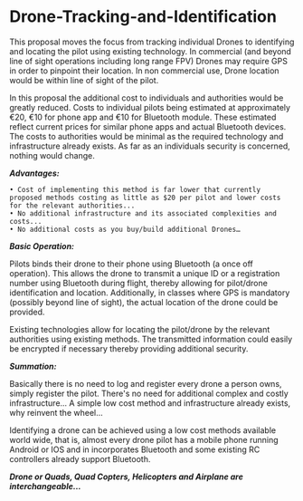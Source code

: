 # Drone-Tracking-and-Identification

This proposal moves the focus from tracking individual Drones to identifying and locating the pilot  using existing technology. In commercial (and beyond line of sight operations including long range FPV) Drones may require GPS in order to pinpoint their location. In non commercial use, Drone location would be within line of sight of the pilot.

In this proposal the additional cost to individuals and authorities would be greatly reduced. Costs to individual pilots being estimated at approximately €20, €10 for phone app and €10 for Bluetooth module. These estimated reflect current prices for similar phone apps and actual Bluetooth devices.
The costs to authorities would be minimal as the required technology and infrastructure already exists. As far as an individuals security is concerned, nothing would change.


***Advantages:***

    • Cost of implementing this method is far lower that currently proposed methods costing as little as $20 per pilot and lower costs for the relevant authorities... 
    • No additional infrastructure and its associated complexities and costs...
    • No additional costs as you buy/build additional Drones…


***Basic Operation:***

Pilots binds their drone to their phone using Bluetooth (a once off operation). This allows the drone to transmit a unique ID or a registration number using Bluetooth during flight, thereby allowing for pilot/drone identification and location. Additionally, in classes where GPS is mandatory (possibly beyond line of sight), the actual location of the drone could be provided.

Existing technologies allow for locating the pilot/drone by the relevant authorities using existing methods. The transmitted information could easily be encrypted if necessary thereby providing additional security.


***Summation:***

Basically there is no need to log and register every drone a person owns, simply register the pilot.
There's no need for additional complex and costly infrastructure...
A simple low cost method and infrastructure already exists, why reinvent the wheel...

Identifying a drone can be achieved using a low cost methods available world wide, that is, almost every drone pilot has a mobile phone running Android or IOS and in incorporates Bluetooth and some existing RC controllers already support Bluetooth. 

***Drone or Quads, Quad Copters, Helicopters and Airplane are interchangeable...***
